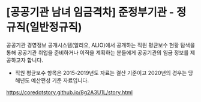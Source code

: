 [공공기관 남녀 임금격차] 준정부기관 - 정규직(일반정규직)
=====

공공기관 경영정보 공개시스템(알리오, ALIO)에서 공개하는 직원 평균보수 현황 탐색을 통해 공공기관 취업을 준비하거나 이직을 계획하는 분들에게 공공기관의 임금 정보를 제공하고자 합니다.
* 직원 평균보수 항목은 2015-2019년도 자료는 결산 기준이고 2020년의 경우는 당해년도 예산편성 기준 자료입니다.

<a href='https://coredotstory.github.io/8g2A3U1L/story.html'>https://coredotstory.github.io/8g2A3U1L/story.html</a>